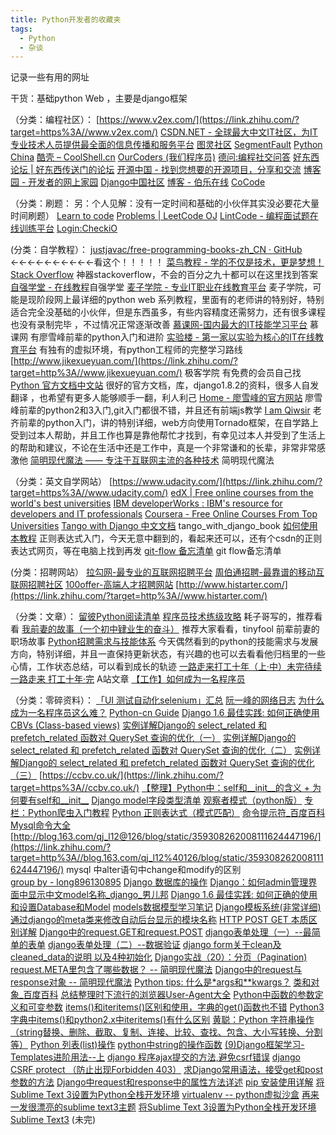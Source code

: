 ```yaml
---
title: Python开发者的收藏夹
tags:
  - Python
  - 杂谈
---
```




记录一些有用的网址

干货：基础python Web ，主要是django框架

<!--more-->

（分类：编程社区）：
[https://www.v2ex.com/](https://link.zhihu.com/?target=https%3A//www.v2ex.com/)
[CSDN.NET - 全球最大中文IT社区，为IT专业技术人员提供最全面的信息传播和服务平台](https://link.zhihu.com/?target=http%3A//www.csdn.net/%3Fref%3Dtoolbar)
[图灵社区](https://link.zhihu.com/?target=http%3A//www.ituring.com.cn/)
[SegmentFault](https://link.zhihu.com/?target=http%3A//segmentfault.com/)
[Python China](https://link.zhihu.com/?target=http%3A//python-china.org/)
[酷壳 – CoolShell.cn](https://link.zhihu.com/?target=http%3A//coolshell.cn/)
[OurCoders (我们程序员)](https://link.zhihu.com/?target=http%3A//ourcoders.com/home/)
[德问:编程社交问答](https://link.zhihu.com/?target=http%3A//www.dewen.io/)
[好东西论坛 | 好东西传送门的论坛](https://link.zhihu.com/?target=http%3A//forum.memect.com/)
[开源中国 - 找到您想要的开源项目，分享和交流](https://link.zhihu.com/?target=http%3A//www.oschina.net/)
[博客园 - 开发者的网上家园](https://link.zhihu.com/?target=http%3A//www.cnblogs.com/)
[Django中国社区](https://link.zhihu.com/?target=http%3A//www.django-china.cn/)
[博客 - 伯乐在线](https://link.zhihu.com/?target=http%3A//blog.jobbole.com/)
[CoCode](https://link.zhihu.com/?target=http%3A//cocode.cc/)



（分类：刷题： 另：个人见解：没有一定时间和基础的小伙伴其实没必要花大量时间刷题）
[Learn to code](https://link.zhihu.com/?target=https%3A//www.codecademy.com/)
[Problems | LeetCode OJ](https://link.zhihu.com/?target=https%3A//leetcode.com/problemset/algorithms/)
[LintCode - 编程面试题在线训练平台](https://link.zhihu.com/?target=http%3A//www.lintcode.com/zh-cn/problem/)
[Login:CheckiO](https://link.zhihu.com/?target=http%3A//www.checkio.org/profile/login/%3Fnext%3D/station/home/)



(分类：自学教程）：
[justjavac/free-programming-books-zh_CN · GitHub](https://link.zhihu.com/?target=https%3A//github.com/justjavac/free-programming-books-zh_CN)   ←←←←←←←←←←看这个！！！！！
[菜鸟教程 - 学的不仅是技术，更是梦想！](https://link.zhihu.com/?target=http%3A//www.runoob.com/)
[Stack Overflow](https://link.zhihu.com/?target=http%3A//stackoverflow.com/)      神器stackoverflow，不会的百分之九十都可以在这里找到答案 
[自强学堂 - 在线教程](https://link.zhihu.com/?target=http%3A//www.ziqiangxuetang.com/)自强学堂
[麦子学院 - 专业IT职业在线教育平台](https://link.zhihu.com/?target=http%3A//www.maiziedu.com/) 麦子学院，可能是现阶段网上最详细的python web 系列教程，里面有的老师讲的特别好，特别适合完全没基础的小伙伴，但是东西虽多，有些内容精度还需努力，还有很多课程也没有录制完毕 ，不过情况正常逐渐改善
[慕课网-国内最大的IT技能学习平台](https://link.zhihu.com/?target=http%3A//www.imooc.com/) 慕课网  有廖雪峰前辈的python入门和进阶
[实验楼 - 第一家以实验为核心的IT在线教育平台](https://link.zhihu.com/?target=https%3A//www.shiyanlou.com/)  有独有的虚拟环境，有python工程师的完整学习路线
[http://www.jikexueyuan.com/](https://link.zhihu.com/?target=http%3A//www.jikexueyuan.com/)  极客学院 有免费的会员自己找
[Python 官方文档中文站](https://link.zhihu.com/?target=http%3A//python.usyiyi.cn/)      很好的官方文档，库，django1.8.2的资料，很多人自发翻译 ，也希望有更多人能够顺手一翻，利人利己
[Home - 廖雪峰的官方网站](https://link.zhihu.com/?target=http%3A//www.liaoxuefeng.com/)      廖雪峰前辈的python2和3入门,git入门都很不错，并且还有前端js教学
[I am Qiwsir](https://link.zhihu.com/?target=http%3A//www.itdiffer.com/)     老齐前辈的python入门，讲的特别详细，web方向使用Tornado框架，在自学路上受到过本人帮助，并且工作也算是靠他帮忙才找到，有幸见过本人并受到了生活上的帮助和建议，不论在生活中还是工作中，真是一个非常谦和的长辈，非常非常感激他
[简明现代魔法 —— 专注于互联网主流的各种技术](https://link.zhihu.com/?target=http%3A//www.nowamagic.net/) 简明现代魔法



（分类：英文自学网站）
[https://www.udacity.com/](https://link.zhihu.com/?target=https%3A//www.udacity.com/)
[edX | Free online courses from the world's best universities](https://link.zhihu.com/?target=https%3A//www.edx.org/)
[IBM developerWorks : IBM's resource for developers and IT professionals](https://link.zhihu.com/?target=http%3A//www.ibm.com/developerworks/)
[Coursera - Free Online Courses From Top Universities](https://link.zhihu.com/?target=https%3A//www.coursera.org/)
[Tango with Django 中文文档](https://link.zhihu.com/?target=http%3A//hackerxu.com/Twd/)     tango_with_django_book
[如何使用本教程](https://link.zhihu.com/?target=http%3A//c.biancheng.net/cpp/html/1402.html) 正则表达式入门，今天无意中翻到的，看起来还可以，还有个csdn的正则表达式网页，等在电脑上找到再发
[git-flow 备忘清单](https://link.zhihu.com/?target=http%3A//danielkummer.github.io/git-flow-cheatsheet/index.zh_CN.html)   git flow备忘清单 



(分类：招聘网站）
[拉勾网-最专业的互联网招聘平台](https://link.zhihu.com/?target=http%3A//www.lagou.com/)
[周伯通招聘-最靠谱的移动互联网招聘社区](https://link.zhihu.com/?target=http%3A//www.jobtong.com/)
[100offer-高端人才招聘网站](https://link.zhihu.com/?target=http%3A//www.100offer.com/)
[http://www.histarter.com/](https://link.zhihu.com/?target=http%3A//www.histarter.com/)



（分类：文章）：
[留彼Python阅读清单](https://link.zhihu.com/?target=https%3A//www.zybuluo.com/UniNova/note/96735)
[程序员技术练级攻略](https://link.zhihu.com/?target=http%3A//coolshell.cn/articles/4990.html) 耗子哥写的，推荐看看
[我前妻的故事（一个初中肄业生的奋斗）](https://link.zhihu.com/?target=http%3A//mp.weixin.qq.com/s%3F__biz%3DMjM5MjUwNzIyMA%3D%3D%26mid%3D400060668%26idx%3D1%26sn%3D9064cf2be8b99bdfb0fdf9eba157eaf6%26scene%3D23%26srcid%3D1023T4YvC6lwNJPXA5YRCfoA%23rd)    推荐大家看看，tinyfool 前辈前妻的职场故事
[Python招聘需求与技能体系](https://link.zhihu.com/?target=http%3A//www.wklken.me/posts/2013/12/21/python-jd.html) 今天偶然看到的python的技能需求与发展方向，特别详细，并且一直保持更新状态，有兴趣的也可以去看看他归档里的一些心情，工作状态总结，可以看到成长的轨迹
[一路走来打工十年（上·中）未完待续](https://link.zhihu.com/?target=http%3A//www.acfun.tv/v/ac2300100)
[一路走来 打工十年·完](https://link.zhihu.com/?target=http%3A//www.acfun.tv/a/ac2304009)  A站文章
[【工作】如何成为一名程序员](https://link.zhihu.com/?target=http%3A//www.acfun.tv/a/ac2312212)



（分类：零碎资料）：
[「UI 测试自动化selenium」汇总](https://link.zhihu.com/?target=http%3A//www.cnblogs.com/fnng/p/3157639.html)
[阮一峰的网络日志](https://link.zhihu.com/?target=http%3A//www.ruanyifeng.com/blog/)
[为什么成为一名程序员这么难？](https://link.zhihu.com/?target=http%3A//mp.weixin.qq.com/s%3F__biz%3DMjM5NjA0NjgyMA%3D%3D%26mid%3D206271329%26idx%3D1%26sn%3Da5c3adf9c534d2cbf08f34e96a856a6e%26scene%3D2%26from%3Dtimeline%26isappinstalled%3D0%23wechat_redirect)
[Python-cn Guide](https://link.zhihu.com/?target=http%3A//python-cn.org/%23/)
[Django 1.6 最佳实践: 如何正确使用 CBVs (Class-based views)](https://link.zhihu.com/?target=http%3A//www.tuicool.com/articles/eaERjyU)
[实例详解Django的 select_related 和 prefetch_related 函数对 QuerySet 查询的优化（一）](https://link.zhihu.com/?target=http%3A//blog.jobbole.com/74881/)
[实例详解Django的 select_related 和 prefetch_related 函数对 QuerySet 查询的优化（二）](https://link.zhihu.com/?target=http%3A//blog.jobbole.com/74914/)
[实例详解Django的 select_related 和 prefetch_related 函数对 QuerySet 查询的优化（三）](https://link.zhihu.com/?target=http%3A//blog.jobbole.com/75435/)
[https://ccbv.co.uk/](https://link.zhihu.com/?target=https%3A//ccbv.co.uk/)
[【整理】Python中：self和__init__的含义 + 为何要有self和__init__](https://link.zhihu.com/?target=http%3A//www.crifan.com/summary_the_meaning_of_self_and___init___in_python_and_why_need_them/)
[Django model字段类型清单](https://link.zhihu.com/?target=http%3A//www.cnblogs.com/lhj588/archive/2012/05/24/2516040.html)
[观察者模式（python版）](https://link.zhihu.com/?target=http%3A//blog.csdn.net/ponder008/article/details/6880400)
[专栏：Python爬虫入门教程](https://link.zhihu.com/?target=http%3A//blog.csdn.net/column/details/why-bug.html)
[Python 正则表达式（模式匹配）](https://link.zhihu.com/?target=http%3A//blog.csdn.net/smilelance/article/details/6529950)
[命令提示符_百度百科](https://link.zhihu.com/?target=http%3A//baike.baidu.com/link%3Furl%3D754jn0cN6vzF-wPzl2zhcdyc-LvIb_itiQWVHb53Mr8zW5x114e3eTpUYyNEbmuWalfBoa7yhWbvbFJW5cy9Y0OZZlliaejBGYOsUGyNJbLMnLhhHQypTfTwNCwQu4RAbbwiw-5gqoumRRXB1AaD9q%233)
[Mysql命令大全](https://link.zhihu.com/?target=http%3A//www.cnblogs.com/zhangzhu/archive/2013/07/04/3172486.html)
[http://blog.163.com/qj_l12@126/blog/static/359308262008111624447196/](https://link.zhihu.com/?target=http%3A//blog.163.com/qj_l12%40126/blog/static/359308262008111624447196/)
mysql 中alter语句中change和modify的区别  
[group by - long896130895](https://link.zhihu.com/?target=http%3A//www.cnblogs.com/forphp/p/3444652.html)
[Django 数据库的操作](https://link.zhihu.com/?target=http%3A//blog.renren.com/share/221734963/7835750512)
[Django：如何admin管理界面中显示中文model名称_django_男儿邦](https://link.zhihu.com/?target=http%3A//www.nanerbang.com/article/33/)
[Django 1.6 最佳实践: 如何正确的使用和设置Database和Model](https://link.zhihu.com/?target=http%3A//www.weiguda.com/blog/8/)
[models数据模型学习笔记](https://link.zhihu.com/?target=http%3A//blog.csdn.net/ab198604/article/details/12655765)
[Django模板系统(非常详细)](https://link.zhihu.com/?target=http%3A//blog.csdn.net/zhangxinrun/article/details/8095118)
[通过django的meta类来修改自动后台显示的模块名称](https://link.zhihu.com/?target=http%3A//lishiguang.iteye.com/blog/1328982)
[HTTP POST GET 本质区别详解](https://link.zhihu.com/?target=http%3A//blog.csdn.net/gideal_wang/article/details/4316691)
[Django中的request.GET和request.POST](https://link.zhihu.com/?target=http%3A//blog.csdn.net/parrot18/article/details/8617405)
[django表单处理（一）--最简单的表单](https://link.zhihu.com/?target=http%3A//blog.csdn.net/whoami021/article/details/20876685%3Futm_source%3Dtuicool)
[django表单处理（二）--数据验证](https://link.zhihu.com/?target=http%3A//blog.csdn.net/whoami021/article/details/20876965)
[django form关于clean及cleaned_data的说明 以及4种初始化](https://link.zhihu.com/?target=http%3A//www.douban.com/note/296298497/)
[Django实战（20）：分页（Pagination)](https://link.zhihu.com/?target=http%3A//www.cnblogs.com/holbrook/archive/2012/02/09/2357348.html)
[request.META里包含了哪些数据？ -- 简明现代魔法](https://link.zhihu.com/?target=http%3A//www.nowamagic.net/academy/detail/1318909)
[Django中的request与response对象 -- 简明现代魔法](https://link.zhihu.com/?target=http%3A//www.nowamagic.net/academy/detail/13281830)
[Python tips: 什么是*args和**kwargs？](https://link.zhihu.com/?target=http%3A//www.cnblogs.com/fengmk2/archive/2008/04/21/1163766.html)
[类和对象_百度百科](https://link.zhihu.com/?target=http%3A//baike.baidu.com/link%3Furl%3DSNdh8mZCqtI4gXpEuggnkT0SNqyJbixJCBsMU_5cV-mAkkxlg90wez79--ktR3vRsz6BoxiIT95u3e6Cx8Vt4q)
[总结整理时下流行的浏览器User-Agent大全](https://link.zhihu.com/?target=http%3A//www.360doc.com/content/12/1012/21/7662927_241124973.shtml)
[Python中函数的参数定义和可变参数](https://link.zhihu.com/?target=http%3A//blog.csdn.net/FeiSan/article/details/1729905)
[items()和iteritems()区别和使用，字典的get()函数也不错](https://link.zhihu.com/?target=http%3A//www.upour.com/2012/02/python-2-items-iteritems-get-set/)
[Python3字典中items()和python2.x中iteritems()有什么区别](https://link.zhihu.com/?target=http%3A//blog.csdn.net/suibianshen2012/article/details/41451287)
[黄聪：Python 字符串操作（string替换、删除、截取、复制、连接、比较、查找、包含、大小写转换、分割等）](https://link.zhihu.com/?target=http%3A//www.cnblogs.com/huangcong/archive/2011/08/29/2158268.html)
[Python 列表(list)操作](https://link.zhihu.com/?target=http%3A//blog.csdn.net/facevoid/article/details/5338048)
[python中string的操作函数](https://link.zhihu.com/?target=http%3A//pnig0s1992.blog.51cto.com/393390/369164/)
[(9)Django框架学习-Templates进阶用法--上](https://link.zhihu.com/?target=http%3A//www.cnblogs.com/btchenguang/archive/2012/09/01/2666763.html)
[django 程序ajax提交的方法,避免csrf错误](https://link.zhihu.com/?target=http%3A//www.yihaomen.com/article/python/324.htm)
[django CSRF protect （防止出现Forbidden 403）](https://link.zhihu.com/?target=http%3A//blog.csdn.net/shuifa2008/article/details/8679272)
[求Django常用语法，接受get和post参数的方法](https://link.zhihu.com/?target=http%3A//zhidao.baidu.com/link%3Furl%3DN_gh6U_iJ1K6KL_p5EM985BQ925uerpwlX3VpMXicjWffekT1wwybNA-78RZE1dTP_nHiIsVDeVNAn22N5nrKq)
[Django中request和response中的属性方法详述](https://link.zhihu.com/?target=http%3A//blog.chinaunix.net/uid-21633169-id-4332621.html)
[pip 安装使用详解](https://link.zhihu.com/?target=http%3A//www.ttlsa.com/python/how-to-install-and-use-pip-ttlsa/)
[将Sublime Text 3设置为Python全栈开发环境](https://link.zhihu.com/?target=http%3A//python.jobbole.com/81312/)
[virtualenv -- python虚拟沙盒](https://link.zhihu.com/?target=http%3A//www.cnblogs.com/tk091/p/3700013.html)
[再来一发很漂亮的sublime text3主题](https://link.zhihu.com/?target=http%3A//www.cnsecer.com/7896.html)
[将Sublime Text 3设置为Python全栈开发环境](https://link.zhihu.com/?target=http%3A//python.jobbole.com/81312/)
[Sublime Text3](https://link.zhihu.com/?target=http%3A//segmentfault.com/a/1190000002596724)
(未完)